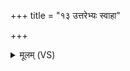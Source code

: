 +++
title = "१३ उत्तरेभ्यः स्वाहा"

+++
<details><summary>मूलम् (VS)</summary>

उ॑त्त॒रेभ्यः॒ स्वाहा॑ ॥
</details>